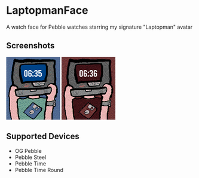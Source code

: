 # LaptopmanFace
A watch face for Pebble watches starring my signature "Laptopman" avatar

## Screenshots
![Mono](screenshots/color_nice.png)
![Color](screenshots/color_evil.png)

## Supported Devices
- OG Pebble
- Pebble Steel
- Pebble Time
- Pebble Time Round
